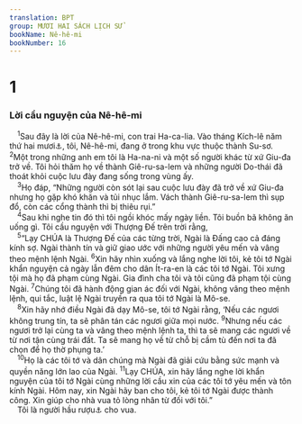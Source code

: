 ```yaml
---
translation: BPT
group: MƯƠI HAI SÁCH LỊCH SỬ
bookName: Nê-hê-mi 
bookNumber: 16
---
```


<div class="title"><h1>1</h1><h3>Lời cầu nguyện của Nê-hê-mi</h3></div>
<span class="verse ne_1_1"> <sup>1</sup>Sau đây là lời của Nê-hê-mi, con trai Ha-ca-lia. Vào tháng Kích-lê năm thứ hai mươi<a data-toggle="tooltip" data-placement="bottom" title="Năm thứ hai mươi tức khoảng tháng 12, năm 444 trước Công nguyên.">⚓</a>, tôi, Nê-hê-mi, đang ở trong khu vực thuộc thành Su-sơ.</span>
<span class="verse ne_1_2"><sup>2</sup>Một trong những anh em tôi là Ha-na-ni và một số người khác từ xứ Giu-đa trở về. Tôi hỏi thăm họ về thành Giê-ru-sa-lem và những người Do-thái đã thoát khỏi cuộc lưu đày đang sống trong vùng ấy.<br/></span>
<span class="verse ne_1_3"> <sup>3</sup>Họ đáp, “Những người còn sót lại sau cuộc lưu đày đã trở về xứ Giu-đa nhưng họ gặp khó khăn và tủi nhục lắm. Vách thành Giê-ru-sa-lem thì sụp đổ, còn các cổng thành thì bị thiêu rụi.”<br/></span>
<span class="verse ne_1_4"> <sup>4</sup>Sau khi nghe tin đó thì tôi ngồi khóc mấy ngày liền. Tôi buồn bã không ăn uống gì. Tôi cầu nguyện với Thượng Đế trên trời rằng,<br/></span>
<span class="verse ne_1_5"> <sup>5</sup>“Lạy CHÚA là Thượng Đế của các từng trời, Ngài là Đấng cao cả đáng kính sợ. Ngài thành tín và giữ giao ước với những người yêu mến và vâng theo mệnh lệnh Ngài.</span>
<span class="verse ne_1_6"><sup>6</sup>Xin hãy nhìn xuống và lắng nghe lời tôi, kẻ tôi tớ Ngài khẩn nguyện cả ngày lẫn đêm cho dân Ít-ra-en là các tôi tớ Ngài. Tôi xưng tội mà họ đã phạm cùng Ngài. Gia đình cha tôi và tôi cũng đã phạm tội cùng Ngài.</span>
<span class="verse ne_1_7"><sup>7</sup>Chúng tôi đã hành động gian ác đối với Ngài, không vâng theo mệnh lệnh, qui tắc, luật lệ Ngài truyền ra qua tôi tớ Ngài là Mô-se.<br/></span>
<span class="verse ne_1_8"> <sup>8</sup>Xin hãy nhớ điều Ngài đã dạy Mô-se, tôi tớ Ngài rằng, ‘Nếu các ngươi không trung tín, ta sẽ phân tán các ngươi giữa mọi nước.</span>
<span class="verse ne_1_9"><sup>9</sup>Nhưng nếu các ngươi trở lại cùng ta và vâng theo mệnh lệnh ta, thì ta sẽ mang các ngươi về từ nơi tận cùng trái đất. Ta sẽ mang họ về từ chỗ bị cầm tù đến nơi ta đã chọn để họ thờ phụng ta.’<br/></span>
<span class="verse ne_1_10"> <sup>10</sup>Họ là các tôi tớ và dân chúng mà Ngài đã giải cứu bằng sức mạnh và quyền năng lớn lao của Ngài.</span>
<span class="verse ne_1_11"><sup>11</sup>Lạy CHÚA, xin hãy lắng nghe lời khẩn nguyện của tôi tớ Ngài cùng những lời cầu xin của các tôi tớ yêu mến và tôn kính Ngài. Hôm nay, xin Ngài hãy ban cho tôi, kẻ tôi tớ Ngài được thành công. Xin giúp cho nhà vua tỏ lòng nhân từ đối với tôi.”<br/> Tôi là người hầu rượu<a data-toggle="tooltip" data-placement="bottom" title="Một chức vụ hết sức quan trọng vì viên chức nầy luôn luôn gần gũi với vua và nếm rượu của vua trước để vua khỏi bị đầu độc.">⚓</a> cho vua.<br/></span>
